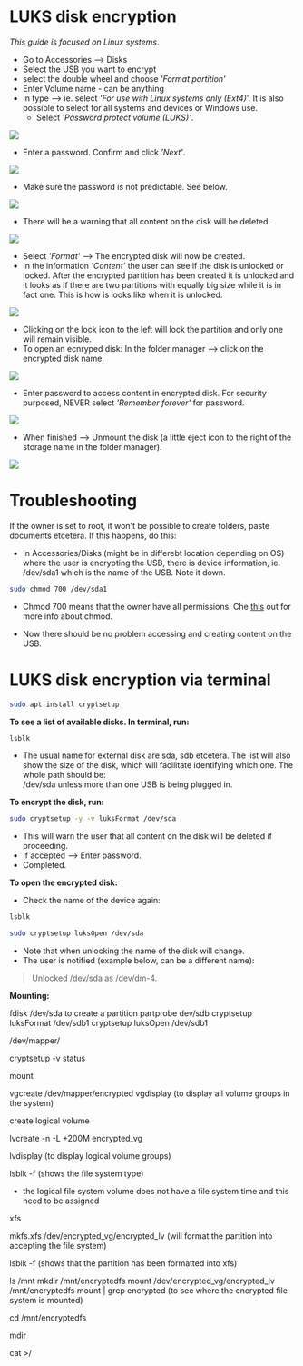 # LUKS disk encryption

*This guide is focused on Linux systems*.

* Go to Accessories --> Disks
* Select the USB you want to encrypt
* select the double wheel and choose *'Format partition'*
* Enter Volume name - can be anything
* In type --> ie. select *'For use with Linux systems only (Ext4)*'. It is also possible to select for all systems and devices or Windows use.  
    * Select *'Password protect volume (LUKS)'*.

![](pics/luks/linux_only.png)

* Enter a password. Confirm and click *'Next'*.

![](pics/luks/password.png)

* Make sure the password is not predictable. See below.

![](pics/luks/password_creation.png)

* There will be a warning that all content on the disk will be deleted.

![](pics/luks/warning.png)

* Select *'Format'* --> The encrypted disk will now be created.
* In the information *'Content'* the user can see if the disk is unlocked or locked. After the encrypted partition has been created it is unlocked and it looks as if there are two partitions with equally big size while it is in fact one. This is how is looks like when it is unlocked.

![](pics/luks/partition.png)

* Clicking on the lock icon to the left will lock the partition and only one will remain visible.
* To open an ecnryped disk: In the folder manager --> click on the encrypted disk name.

![](pics/luks/folder_manager.png)

* Enter password to access content in encrypted disk. For security purposed, NEVER select *'Remember forever'* for password.

![](pics/luks/accessing_disk.png)

* When finished --> Unmount the disk (a little eject icon to the right of the storage name in the folder manager).

![](pics/luks/eject.png)

# Troubleshooting

If the owner is set to root, it won't be possible to create folders, paste documents etcetera. If this happens, do this:

- In Accessories/Disks (might be in differebt location depending on OS) where the user is encrypting the USB, there is device information, ie. /dev/sda1 which is the name of the USB. Note it down.

```bash
sudo chmod 700 /dev/sda1
```

- Chmod 700 means that the owner have all permissions. Che [this](https://linuxhandbook.com/chmod-command/) out for more info about chmod.

- Now there should be no problem accessing and creating content on the USB.

# LUKS disk encryption via terminal

```bash
sudo apt install cryptsetup 
```

**To see a list of available disks. In terminal, run:**

```bash
lsblk
```

- The usual name for external disk are sda, sdb etcetera. The list will also show the size of the disk, which will facilitate identifying which one. The whole path should be:  
/dev/sda unless more than one USB is being plugged in.

**To encrypt the disk, run:**

```bash
sudo cryptsetup -y -v luksFormat /dev/sda
```

- This will warn the user that all content on the disk will be deleted if proceeding.  
- If accepted --> Enter password.  
- Completed.

**To open the encrypted disk:**

- Check the name of the device again:

```bash
lsblk
```

```bash
sudo cryptsetup luksOpen /dev/sda
```
- Note that when unlocking the name of the disk will change.  
- The user is notified (example below, can be a different name): 

>Unlocked /dev/sda as /dev/dm-4.

**Mounting:**


fdisk /dev/sda to create a partition
partprobe dev/sdb
cryptsetup luksFormat /dev/sdb1
cryptsetup luksOpen /dev/sdb1 <name of disk>

/dev/mapper/<name of disk>

cryptsetup -v status <name of disk>

mount

vgcreate <name of vg> /dev/mapper/encrypted
vgdisplay (to display all volume groups in the system)

create logical volume

lvcreate -n <name of logical volume> -L +200M encrypted_vg

lvdisplay (to display logical volume groups)

lsblk -f (shows the file system type)  
- the logical file system volume does not have a file system time and this need to be assigned

xfs

mkfs.xfs /dev/encrypted_vg/encrypted_lv (will format the partition into accepting the file system)

lsblk -f (shows that the partition has been formatted into xfs)

ls /mnt 
mkdir /mnt/encryptedfs
mount /dev/encrypted_vg/encrypted_lv /mnt/encryptedfs
mount | grep encrypted (to see where the encrypted file system is mounted)

cd /mnt/encryptedfs

mdir <name of directory>

cat ><name of directory>/<name of file>
<write something you want to append to the new file>



